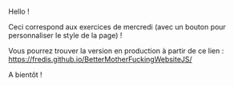 Hello !

Ceci correspond aux exercices de mercredi (avec un bouton pour personnaliser le style de la page) !

Vous pourrez trouver la version en production à partir de ce lien : https://fredis.github.io/BetterMotherFuckingWebsiteJS/

A bientôt !